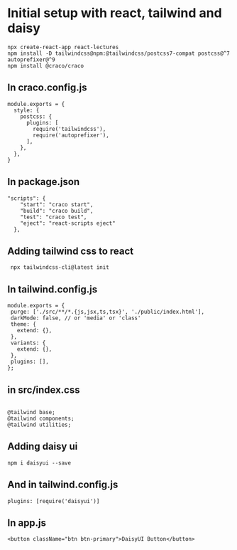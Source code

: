 # Initial setup with react, tailwind and daisy

```
npx create-react-app react-lectures
npm install -D tailwindcss@npm:@tailwindcss/postcss7-compat postcss@^7 autoprefixer@^9
npm install @craco/craco
```

## In craco.config.js

```
module.exports = {
  style: {
    postcss: {
      plugins: [
        require('tailwindcss'),
        require('autoprefixer'),
      ],
    },
  },
}
```

## In package.json

```
"scripts": {
    "start": "craco start",
    "build": "craco build",
    "test": "craco test",
    "eject": "react-scripts eject"
  },
```

## Adding tailwind css to react

```
 npx tailwindcss-cli@latest init
```

## In tailwind.config.js

```
module.exports = {
 purge: ['./src/**/*.{js,jsx,ts,tsx}', './public/index.html'],
 darkMode: false, // or 'media' or 'class'
 theme: {
   extend: {},
 },
 variants: {
   extend: {},
 },
 plugins: [],
};
```

## in src/index.css

```

@tailwind base;
@tailwind components;
@tailwind utilities;
```

## Adding daisy ui

`npm i daisyui --save`

## And in tailwind.config.js

`plugins: [require('daisyui')]`

## In app.js

`<button className="btn btn-primary">DaisyUI Button</button>`
